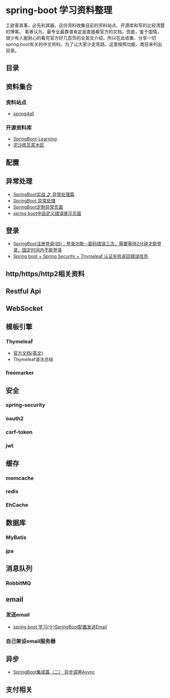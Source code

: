 
# spring-boot 学习资料整理

工欲善其事，必先利其器。这份资料收集目前的资料站点、开源库和写的比较清楚的博客。
笔者认为，最专业最靠谱肯定是直接看官方的文档。但是，鉴于国情，很少有人能耐心的看完官方好几百页的全英文介绍，所以在此收集、分享一切spring boot有关的中文资料。为了让大家少走弯路，这里按照功能、类目来列出目录。


## 目录


## 资料集合

### 资料站点
+ [spring4all](http://www.spring4all.com/)


### 开源资料库
+ [SpringBoot-Learning](https://github.com/dyc87112/SpringBoot-Learning)
+ [泥沙砖瓦浆木匠](https://git.oschina.net/jeff1993/springboot-learning-example)



## 配置


## 异常处理
+ [SpringBoot实战 之 异常处理篇](https://blog.csdn.net/chinrui/article/details/71036544)
+ [SpringBoot 异常处理](https://www.cnblogs.com/fuhongwei041/p/7597531.html)
+ [SpringBoot定制异常页面](https://blog.csdn.net/weixin_42338186/article/details/81607458)
+ [spring boot中自定义错误提示页面](https://blog.csdn.net/gebitan505/article/details/70158398)

## 登录
+ [SpringBoot注册登录(四)：登录功能--密码错误三次，需要等待2分钟才能登录，固定时间内不能登录](https://blog.csdn.net/qq_36688143/article/details/79498568)
+ [Spring boot + Spring Security + Thymeleaf 认证失败返回错误信息](https://blog.csdn.net/sun1021873926/article/details/60332059)

## http/https/http2相关资料

## Restful Api

## WebSocket

## 模板引擎

### Thymeleaf
+ [官方文档(英文)](https://www.thymeleaf.org/documentation.html)
+ Thymeleaf语法总结

### freemarker

## 安全

### spring-security

### oauth2

### csrf-token

### jwt

## 缓存

### memcache
### redis
### EhCache

## 数据库

### MyBatis
### jpa

## 消息队列

### RobbitMQ

## email

### 发送email
+ [spring boot 学习(十)SpringBoot配置发送Email](https://blog.csdn.net/u011244202/article/details/54809696/)

### 自己架设email服务器

## 异步
+ [SpringBoot集成篇（二） 异步调用Async](https://blog.csdn.net/v2sking/article/details/72795742)

## 支付相关

